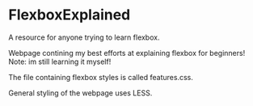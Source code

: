 # FlexboxExplained
A resource for anyone trying to learn flexbox. 

Webpage contining my best efforts at explaining flexbox for beginners! Note: im still learning it myself! 

The file containing flexbox styles is called features.css.

General styling of the webpage uses LESS.
